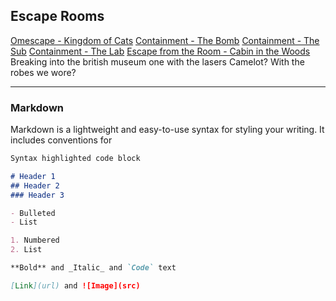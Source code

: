 ## Escape Rooms

[Omescape - Kingdom of Cats](https://krillatron.github.io/coffee_club_escape/escape_rooms/kingdom_of_cats)
[Containment - The Bomb](https://krillatron.github.io/coffee_club_escape/escape_rooms/the_bomb)
[Containment - The Sub](https://krillatron.github.io/coffee_club_escape/escape_rooms/the_sub)
[Containment - The Lab](https://krillatron.github.io/coffee_club_escape/escape_rooms/the_lab)
[Escape from the Room - Cabin in the Woods](https://krillatron.github.io/coffee_club_escape/escape_rooms/cabin_in_the_woods)
Breaking into the british museum one with the lasers
Camelot? With the robes we wore?

-------


### Markdown

Markdown is a lightweight and easy-to-use syntax for styling your writing. It includes conventions for

```markdown
Syntax highlighted code block

# Header 1
## Header 2
### Header 3

- Bulleted
- List

1. Numbered
2. List

**Bold** and _Italic_ and `Code` text

[Link](url) and ![Image](src)
```
